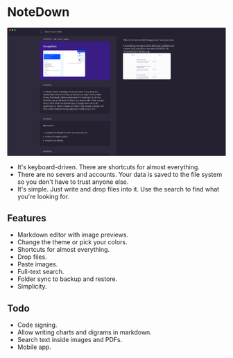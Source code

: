 # NoteDown

![Screenshot](./assets/demo.png)

- It's keyboard-driven. There are shortcuts for almost everything.
- There are no severs and accounts. Your data is saved to the file system so
  you don't have to trust anyone else.
- It's simple. Just write and drop files into it. Use the search to find what
  you're looking for.

## Features

- Markdown editor with image previews.
- Change the theme or pick your colors.
- Shortcuts for almost everything.
- Drop files.
- Paste images.
- Full-text search.
- Folder sync to backup and restore.
- Simplicity.

## Todo

- Code signing.
- Allow writing charts and digrams in markdown.
- Search text inside images and PDFs.
- Mobile app.
